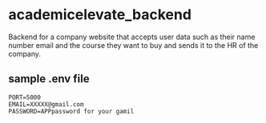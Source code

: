 # academicelevate_backend
Backend for a company website that accepts user data such as their name number email and the course they want to buy and sends it to the HR of the company.


## sample .env file
```
PORT=5000
EMAIL=XXXXX@gmail.com
PASSWORD=APPpassword for your gamil
```